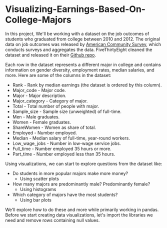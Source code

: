 # Visualizing-Earnings-Based-On-College-Majors

In this project, We'll be working with a dataset on the job outcomes of students who graduated from college between 2010 and 2012. The original data on job outcomes was released by [American Community Survey](https://www.census.gov/programs-surveys/acs/), which conducts surveys and aggregates the data. FiveThirtyEight cleaned the dataset and released it on their [Github repo](https://github.com/fivethirtyeight/data/tree/master/college-majors).

Each row in the dataset represents a different major in college and contains information on gender diversity, employment rates, median salaries, and more. Here are some of the columns in the dataset:
 - Rank - Rank by median earnings (the dataset is ordered by this column).
 - Major_code - Major code.
 - Major - Major description.
 - Major_category - Category of major.
 - Total - Total number of people with major.
 - Sample_size - Sample size (unweighted) of full-time.
 - Men - Male graduates.
 - Women - Female graduates.
 - ShareWomen - Women as share of total.
 - Employed - Number employed.
 - Median - Median salary of full-time, year-round workers.
 - Low_wage_jobs - Number in low-wage service jobs.
 - Full_time - Number employed 35 hours or more.
 - Part_time - Number employed less than 35 hours.

Using visualizations, we can start to explore questions from the dataset like:
 - Do students in more popular majors make more money?
    - Using scatter plots
 - How many majors are predominantly male? Predominantly female?
    - Using histograms
 - Which category of majors have the most students?
    - Using bar plots

We'll explore how to do these and more while primarily working in pandas. Before we start creating data visualizations, let's import the libraries we need and remove rows containing null values.
